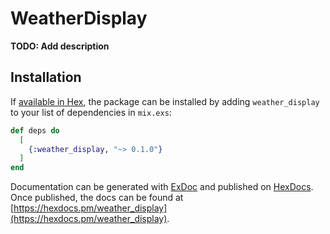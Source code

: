 # WeatherDisplay

**TODO: Add description**

## Installation

If [available in Hex](https://hex.pm/docs/publish), the package can be installed
by adding `weather_display` to your list of dependencies in `mix.exs`:

```elixir
def deps do
  [
    {:weather_display, "~> 0.1.0"}
  ]
end
```

Documentation can be generated with [ExDoc](https://github.com/elixir-lang/ex_doc)
and published on [HexDocs](https://hexdocs.pm). Once published, the docs can
be found at [https://hexdocs.pm/weather_display](https://hexdocs.pm/weather_display).

